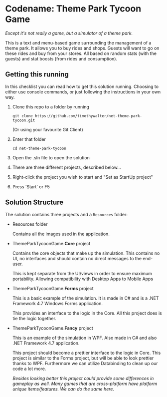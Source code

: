 # Codename: Theme Park Tycoon Game

*Except it's not really a game, but a simulator of a theme park.*



This is a text and menu-based game surrounding the management of a theme park. It allows you to buy rides and shops. Guests will want to go on these rides and buy from your stores. All based on random stats (with the guests) and stat boosts (from rides and consumption).



## Getting this running

In this checklist you can read how to get this solution running. Choosing to either use console commands, or just following the instructions in your own way.



1. Clone this repo to a folder by running

    `git clone https://github.com/timothywalter/net-theme-park-tycoon.git`

   (Or using your favourite Git Client)

2. Enter that folder

   `cd net-theme-park-tycoon`

3. Open the .sln file to open the solution

4. There are three different projects, described below...

5. Right-click the project you wish to start and "Set as StartUp project"

6. Press 'Start' or F5



## Solution Structure

The solution contains three projects and a `Resources` folder:

* Resources folder

  Contains all the images used in the application.

* ThemeParkTycoonGame.**Core** project

  Contains the core objects that make up the simulation. This contains no UI, no interfaces and should contain no direct messages to the end-user.

  This is kept separate from the UI/views in order to ensure maximum portability. Allowing compatibility with Desktop Apps to Mobile Apps

* ThemeParkTycoonGame.**Forms** project

  This is a basic example of the simulation. It is made in C# and is a .NET Framework 4.7 Windows Forms application.

  This provides an interface to the logic in the Core. All this project does is tie the logic together. 

* ThemeParkTycoonGame.**Fancy** project

  This is an example of the simulation in WPF. Also made in  C# and also .NET Framework 4.7 application.

  This project should become a prettier interface to the logic in Core. This project is similar to the Forms project, but will be able to look prettier thanks to WPF. Furthermore we can utilize Databinding to clean up our code a lot more. 

  *Besides looking better this project could provide some differences in gameplay as well. Many games that are cross-platform have platform unique items/features. We can do the same here.*

